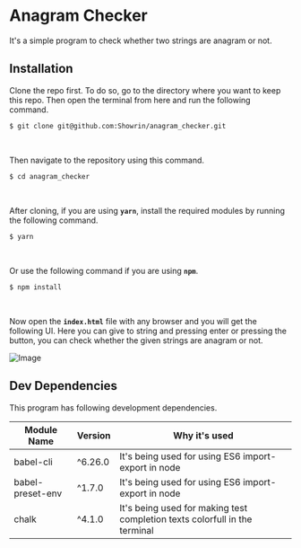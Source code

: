 # Anagram Checker

It's a simple program to check whether two strings are anagram or not.

## Installation

Clone the repo first. To do so, go to the directory where you want to keep this repo. Then open the terminal from here and run the following command.

```
$ git clone git@github.com:Showrin/anagram_checker.git
```

<br/>

Then navigate to the repository using this command.

```
$ cd anagram_checker
```

<br/>

After cloning, if you are using **`yarn`**, install the required modules by running the following command.

```
$ yarn
```

<br/>

Or use the following command if you are using **`npm`**.

```
$ npm install
```

<br/>

Now open the **`index.html`** file with any browser and you will get the following UI. Here you can give to string and pressing enter or pressing the button, you can check whether the given strings are anagram or not.

![Image](https://i.imgur.com/ryHRyGD.png)

## Dev Dependencies

This program has following development dependencies.

| Module Name      | Version | Why it's used                                                              |
| ---------------- | ------- | -------------------------------------------------------------------------- |
| babel-cli        | ^6.26.0 | It's being used for using ES6 import-export in node                        |
| babel-preset-env | ^1.7.0  | It's being used for using ES6 import-export in node                        |
| chalk            | ^4.1.0  | It's being used for making test completion texts colorfull in the terminal |
